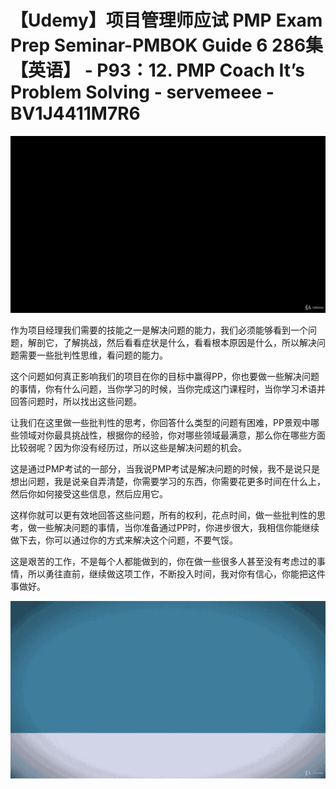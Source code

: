 # 【Udemy】项目管理师应试 PMP Exam Prep Seminar-PMBOK Guide 6  286集【英语】 - P93：12. PMP Coach It’s Problem Solving - servemeee - BV1J4411M7R6

![](img/e1dcb5765158bc33f9ad0b501507092a_0.png)

作为项目经理我们需要的技能之一是解决问题的能力，我们必须能够看到一个问题，解剖它，了解挑战，然后看看症状是什么，看看根本原因是什么，所以解决问题需要一些批判性思维，看问题的能力。

这个问题如何真正影响我们的项目在你的目标中赢得PP，你也要做一些解决问题的事情，你有什么问题，当你学习的时候，当你完成这门课程时，当你学习术语并回答问题时，所以找出这些问题。

让我们在这里做一些批判性的思考，你回答什么类型的问题有困难，PP景观中哪些领域对你最具挑战性，根据你的经验，你对哪些领域最满意，那么你在哪些方面比较弱呢？因为你没有经历过，所以这些是解决问题的机会。

这是通过PMP考试的一部分，当我说PMP考试是解决问题的时候，我不是说只是想出问题，我是说亲自弄清楚，你需要学习的东西，你需要花更多时间在什么上，然后你如何接受这些信息，然后应用它。

这样你就可以更有效地回答这些问题，所有的权利，花点时间，做一些批判性的思考，做一些解决问题的事情，当你准备通过PP时，你进步很大，我相信你能继续做下去，你可以通过你的方式来解决这个问题，不要气馁。

这是艰苦的工作，不是每个人都能做到的，你在做一些很多人甚至没有考虑过的事情，所以勇往直前，继续做这项工作，不断投入时间，我对你有信心，你能把这件事做好。



![](img/e1dcb5765158bc33f9ad0b501507092a_2.png)